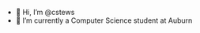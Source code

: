 - 👋 Hi, I’m @cstews
- 🌱 I’m currently a Computer Science student at Auburn


<!---
cstews/cstews is a ✨ special ✨ repository because its `README.md` (this file) appears on your GitHub profile.
You can click the Preview link to take a look at your changes.
--->
